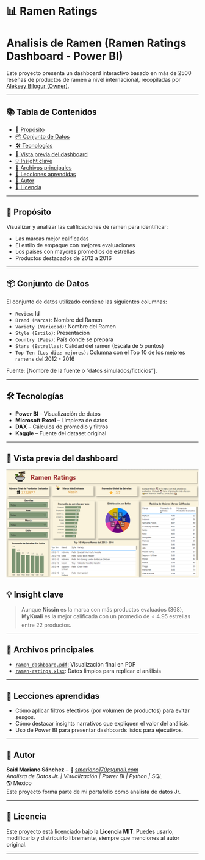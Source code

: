 # 📊 Ramen Ratings
# Analisis de Ramen (Ramen Ratings Dashboard - Power BI)

Este proyecto presenta un dashboard interactivo basado en más de 2500 reseñas de productos de ramen a nivel internacional, recopiladas por [Aleksey Bilogur (Owner)](https://www.kaggle.com/datasets/residentmario/ramen-ratings).

---

## 📚 Tabla de Contenidos

- [🎯 Propósito](#-propósito)
- [📦 Conjunto de Datos](#-conjunto-de-datos)
- [🛠️ Tecnologías](#️-tecnologías)
- [📌 Vista previa del dashboard](#-vista-previa-del-dashboard)
- [💡 Insight clave](#-insight-clave)
- [📂 Archivos principales](#-archivos-principales)
- [🧠 Lecciones aprendidas](#-lecciones-aprendidas)
- [👤 Autor](#-autor)
- [📝 Licencia](#-licencia)

---

## 🎯 Propósito

Visualizar y analizar las calificaciones de ramen para identificar:
- Las marcas mejor calificadas
- El estilo de empaque con mejores evaluaciones
- Los países con mayores promedios de estrellas
- Productos destacados de 2012 a 2016

---

## 📦 Conjunto de Datos

El conjunto de datos utilizado contiene las siguientes columnas:

- `Review`: Id 
- `Brand (Marca)`: Nombre del Ramen
- `Variety (Variedad)`: Nombre del Ramen
- `Style (Estilo)`: Presentación
- `Country (País)`: País donde se prepara
- `Stars (Estrellas)`: Calidad del ramen (Escala de 5 puntos)
- `Top Ten (Los diez mejores)`: Columna con el Top 10 de los mejores ramens del 2012 - 2016


Fuente: [Nombre de la fuente o “datos simulados/ficticios”].

---

## 🛠️ Tecnologías

- **Power BI** – Visualización de datos
- **Microsoft Excel** – Limpieza de datos
- **DAX** – Cálculos de promedio y filtros
- **Kaggle** – Fuente del dataset original

---

## 📌 Vista previa del dashboard

![Dashboard Preview](reports/figures/Dashboard_ramen_ratings.png)

## 💡 Insight clave

> Aunque **Nissin** es la marca con más productos evaluados (368), **MyKuali** es la mejor calificada con un promedio de ⭐ 4.95 estrellas entre 22 productos.

---

## 📂 Archivos principales

- [`ramen_dashboard.pdf`](reports/Dashboard_ramen_rantings.pdf): Visualización final en PDF
- [`ramen-ratings.xlsx`](data/processed/ramen_ratings_limpio.xlsx): Datos limpios para replicar el análisis

---

## 🧠 Lecciones aprendidas

- Cómo aplicar filtros efectivos (por volumen de productos) para evitar sesgos.
- Cómo destacar insights narrativos que expliquen el valor del análisis.
- Uso de Power BI para presentar dashboards listos para ejecutivos.

---

## 👤 Autor

**Said Mariano Sánchez** –  📧 *smariano170@gmail.com*  
*Analista de Datos Jr. | Visualización | Power BI | Python | SQL*  
🌎 México  
Este proyecto forma parte de mi portafolio como analista de datos Jr.

---

## 📝 Licencia

Este proyecto está licenciado bajo la **Licencia MIT**. Puedes usarlo, modificarlo y distribuirlo libremente, siempre que menciones al autor original.

---